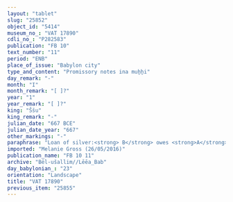 ```yaml
---
layout: "tablet"
slug: "25852"
object_id: "5414"
museum_no_: "VAT 17890"
cdli_no_: "P282583"
publication: "FB 10"
text_number: "11"
period: "ENB"
place_of_issue: "Babylon city"
type_and_content: "Promissory notes ina muẖẖi"
day_remark: "-"
month: "I"
month_remark: "[ ]?"
year: "1"
year_remark: "[ ]?"
king: "Ššu"
king_remark: "-"
julian_date: "667 BCE"
julian_date_year: "667"
other_markings: "-"
paraphrase: "Loan of silver:<strong> B</strong> owes <strong>A</strong> &frac12; mina of silver. Beginning with the month D&ucirc;zu (IV), the debt will bear a yearly interest of [x] shekels per mina. <strong>C</strong> is placed as a pledge. 4 witnesses and the scribe.<br /> &nbsp;<br /> <strong>A</strong> = Bēl-u&scaron;allim//Lēˀ&ecirc;a; <strong>B</strong> = Aqar&acirc;//Hattāya; <strong>C</strong> = [&hellip;]; Scribe = &Scaron;abāya//Egibi<br /> &nbsp;"
imported: "Melanie Gross (26/05/2016)"
publication_name: "FB 10 11"
archive: "Bēl-ušallim//Lēēa_Bab"
day_babylonian_: "23"
orientation: "Landscape"
title: "VAT 17890"
previous_item: "25855"
---
```


